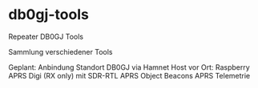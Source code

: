 # db0gj-tools
Repeater DB0GJ Tools

Sammlung verschiedener Tools

Geplant:
Anbindung Standort DB0GJ via Hamnet
Host vor Ort: Raspberry
APRS Digi (RX only) mit SDR-RTL
APRS Object Beacons
APRS Telemetrie
